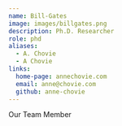 ```yaml
---
name: Bill-Gates
image: images/billgates.png
description: Ph.D. Researcher
role: phd
aliases:
  - A. Chovie
  - A Chovie
links:
  home-page: annechovie.com
  email: anne@chovie.com
  github: anne-chovie
---
```


Our Team Member